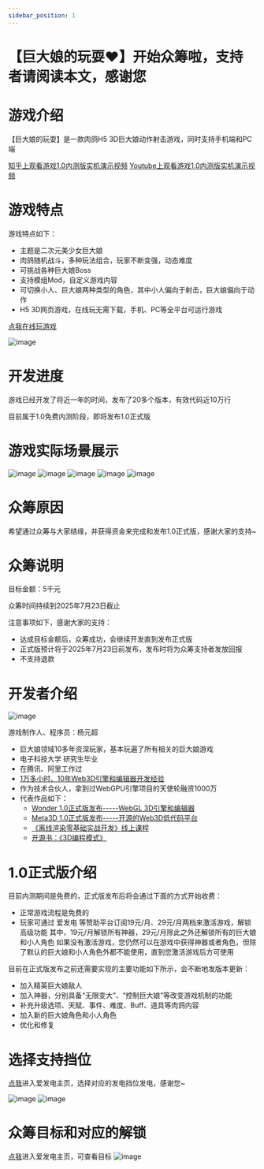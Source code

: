 ```yaml
---
sidebar_position: 1
---
```


# 【巨大娘的玩耍♥】开始众筹啦，支持者请阅读本文，感谢您

# 游戏介绍

【巨大娘的玩耍】是一款肉鸽H5 3D巨大娘动作射击游戏，同时支持手机端和PC端

[知乎上观看游戏1.0内测版实机演示视频](https://www.zhihu.com/zvideo/1887074314072867866)
[Youtube上观看游戏1.0内测版实机演示视频](https://www.youtube.com/watch?v=Z9GxAnt7p5k)



# 游戏特点

游戏特点如下：

- 主题是二次元美少女巨大娘
- 肉鸽随机战斗，多种玩法组合，玩家不断变强，动态难度
- 可挑战各种巨大娘Boss
- 支持模组Mod，自定义游戏内容
- 可切换小人、巨大娘两种类型的角色，其中小人偏向于射击，巨大娘偏向于动作
- H5 3D网页游戏，在线玩无需下载，手机、PC等全平台可运行游戏


[点我在线玩游戏](http://www.gts-play.cn/)

![image](../static/img/code_text.png)


# 开发进度

游戏已经开发了将近一年的时间，发布了20多个版本，有效代码近10万行

目前属于1.0免费内测阶段，即将发布1.0正式版

# 游戏实际场景展示

<!-- ![image](../static/img/众筹须知/a1.jpg) -->
![image](../static/img/众筹须知/a1.jpg)
![image](../static/img/众筹须知/a2.jpg)
![image](../static/img/众筹须知/a3.png)
![image](../static/img/众筹须知/a4.png)
![image](../static/img/众筹须知/a5.png)



# 众筹原因

希望通过众筹与大家结缘，并获得资金来完成和发布1.0正式版，感谢大家的支持~


# 众筹说明

目标金额：5千元

众筹时间持续到2025年7月23日截止

注意事项如下，感谢大家的支持：
- 达成目标金额后，众筹成功，会继续开发直到发布正式版
- 正式版预计将于2025年7月23日前发布，发布时将为众筹支持者发放回报
- 不支持退款




# 开发者介绍

![image](../static/img/众筹须知/b1.jpg)

游戏制作人、程序员：杨元超 

- 巨大娘领域10多年资深玩家，基本玩遍了所有相关的巨大娘游戏
- 电子科技大学 研究生毕业
- 在腾讯、阿里工作过
- [1万多小时、10年Web3D引擎和编辑器开发经验](https://www.cnblogs.com/chaogex/p/15986803.html)
- 作为技术合伙人，拿到过WebGPU引擎项目的天使轮融资1000万
- 代表作品如下：
    - [Wonder 1.0正式版发布-----WebGL 3D引擎和编辑器](https://www.cnblogs.com/chaogex/p/10508464.html)
    - [Meta3D 1.0正式版发布-----开源的Web3D低代码平台](https://www.cnblogs.com/chaogex/p/17935529.html)
    - [《离线渲染零基础实战开发》线上课程](https://www.bilibili.com/video/BV1Jo4y1Z7ty/?spm_id_from=333.1387.0.0)
    - [开源书：《3D编程模式》](https://www.cnblogs.com/chaogex/p/17416866.html)






# 1.0正式版介绍

目前内测期间是免费的，正式版发布后将会通过下面的方式开始收费：

- 正常游戏流程是免费的
- 玩家可通过 爱发电 等赞助平台订阅19元/月、29元/月两档来激活游戏，解锁高级功能
其中，19元/月解锁所有神器，29元/月除此之外还解锁所有的巨大娘和小人角色
如果没有激活游戏，您仍然可以在游戏中获得神器或者角色，但除了默认的巨大娘和小人角色外都不能使用，直到您激活游戏后方可使用


目前在正式版发布之前还需要实现的主要功能如下所示，会不断地发版本更新：

- 加入精英巨大娘敌人
- 加入神器，分别具备“无限变大”、“控制巨大娘”等改变游戏机制的功能
- 补充升级选项、天赋、事件、难度、Buff、道具等肉鸽内容
- 加入新的巨大娘角色和小人角色
- 优化和修复

# 选择支持挡位
[点我](https://afdian.com/a/gts-play)进入爱发电主页，选择对应的发电挡位发电，感谢您~
<!-- ![image](../static/img/众筹须知/c1.png)
![image](../static/img/众筹须知/c2.png) -->
![image](../static/img/众筹须知/c4.png)
![image](../static/img/众筹须知/c3.png)



# 众筹目标和对应的解锁
[点我](https://afdian.com/a/gts-play)进入爱发电主页，可查看目标
![image](../static/img/众筹须知/d1.png)









